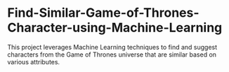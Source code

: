 # Find-Similar-Game-of-Thrones-Character-using-Machine-Learning
This project leverages Machine Learning techniques to find and suggest characters from the Game of Thrones universe that are similar based on various attributes. 
